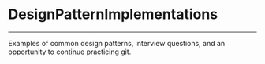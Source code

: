 # DesignPatternImplementations
---
Examples of common design patterns, interview questions, and an opportunity to continue practicing git.
